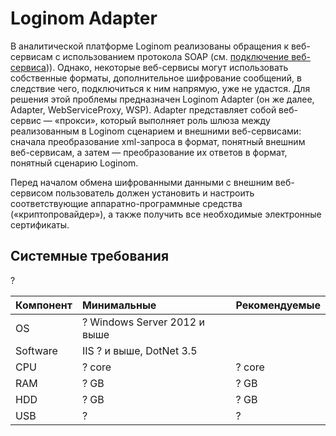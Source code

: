 # Loginom Adapter

В аналитической платформе Loginom реализованы обращения к веб-сервисам c
использованием протокола SOAP (см. [подключение веб-сервиса](https://help.loginom.ru/userguide/integration/connections/list/web-service.html))). Однако, некоторые веб-сервисы могут использовать собственные форматы, дополнительное шифрование сообщений, в следствие чего, подключиться к ним напрямую, уже не удастся. Для решения этой проблемы предназначен Loginom Adapter (он же далее, Adapter, WebServiceProxy, WSP).
Adapter представляет собой веб-сервис — «прокси», который выполняет роль шлюза
между реализованным в Loginom сценарием и внешними веб-сервисами: сначала
преобразование xml-запроса в формат, понятный внешним веб-сервисам, а
затем — преобразование их ответов в формат, понятный сценарию Loginom.

Перед началом обмена шифрованными данными с внешним веб-сервисом
пользователь должен установить и настроить соответствующие аппаратно-программные средства («криптопровайдер»), а также получить все необходимые
электронные сертификаты.

## Системные требования

?

| Компонент | Минимальные | Рекомендуемые |
|:--------- |:-------------|:------------- |
| OS | ? Windows Server 2012 и выше | |
| Software | IIS ? и выше, DotNet 3.5 | |
| CPU | ? core | ? core |
| RAM | ? GB | ? GB |
| HDD | ? GB | ? GB |
| USB | ? | ? |
